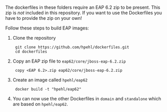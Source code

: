 The dockerfiles in these folders require an EAP 6.2 zip to be present. This zip is _not_ included in this repository. If you want to use the Dockerfiles you have to provide the zip on your own!

Follow these steps to build EAP images:

1. Clone the repository

        git clone https://github.com/hpehl/dockerfiles.git
        cd dockerfiles

2. Copy an EAP zip file to `eap62/core/jboss-eap-6.2.zip`

        copy <EAP 6.2>.zip eap62/core/jboss-eap-6.2.zip

3. Create an image called `hpehl/eap62`

        docker build -t "hpehl/eap62"

4. You can now use the other Dockerfiles in `domain` and `standalone` which are based on `hpehl/eap62`.
